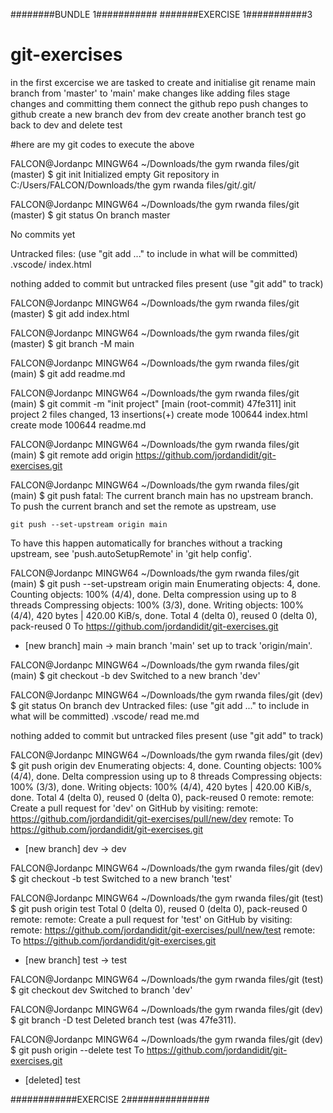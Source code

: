 ########BUNDLE 1###########
#######EXERCISE 1###########3
# git-exercises

in the first excercise 
we are tasked to create and initialise git
rename main branch from 'master' to 'main'
make changes like adding files
stage changes and committing them
connect the github repo
push changes to github
create a new branch dev
from dev create another branch test 
go back to dev and delete test

#here are my git codes to execute the above

FALCON@Jordanpc MINGW64 ~/Downloads/the gym rwanda files/git (master)
$ git init
Initialized empty Git repository in C:/Users/FALCON/Downloads/the gym rwanda files/git/.git/

FALCON@Jordanpc MINGW64 ~/Downloads/the gym rwanda files/git (master)
$ git status
On branch master

No commits yet

Untracked files:
  (use "git add <file>..." to include in what will be committed)
        .vscode/
        index.html

nothing added to commit but untracked files present (use "git add" to track)

FALCON@Jordanpc MINGW64 ~/Downloads/the gym rwanda files/git (master)
$ git add index.html

FALCON@Jordanpc MINGW64 ~/Downloads/the gym rwanda files/git (master)
$ git branch -M main

FALCON@Jordanpc MINGW64 ~/Downloads/the gym rwanda files/git (main)
$ git add readme.md

FALCON@Jordanpc MINGW64 ~/Downloads/the gym rwanda files/git (main)
$ git commit -m "init project"
[main (root-commit) 47fe311] init project
 2 files changed, 13 insertions(+)
 create mode 100644 index.html
 create mode 100644 readme.md

FALCON@Jordanpc MINGW64 ~/Downloads/the gym rwanda files/git (main)
$ git remote add origin https://github.com/jordandidit/git-exercises.git

FALCON@Jordanpc MINGW64 ~/Downloads/the gym rwanda files/git (main)
$ git push
fatal: The current branch main has no upstream branch.
To push the current branch and set the remote as upstream, use

    git push --set-upstream origin main

To have this happen automatically for branches without a tracking
upstream, see 'push.autoSetupRemote' in 'git help config'.


FALCON@Jordanpc MINGW64 ~/Downloads/the gym rwanda files/git (main)
$ git push --set-upstream origin main
Enumerating objects: 4, done.
Counting objects: 100% (4/4), done.
Delta compression using up to 8 threads
Compressing objects: 100% (3/3), done.
Writing objects: 100% (4/4), 420 bytes | 420.00 KiB/s, done.
Total 4 (delta 0), reused 0 (delta 0), pack-reused 0
To https://github.com/jordandidit/git-exercises.git
 * [new branch]      main -> main
branch 'main' set up to track 'origin/main'.

FALCON@Jordanpc MINGW64 ~/Downloads/the gym rwanda files/git (main)
$ git checkout -b dev
Switched to a new branch 'dev'

FALCON@Jordanpc MINGW64 ~/Downloads/the gym rwanda files/git (dev)
$ git status
On branch dev
Untracked files:
  (use "git add <file>..." to include in what will be committed)
        .vscode/
        read me.md

nothing added to commit but untracked files present (use "git add" to track)

FALCON@Jordanpc MINGW64 ~/Downloads/the gym rwanda files/git (dev)
$ git push origin dev
Enumerating objects: 4, done.
Counting objects: 100% (4/4), done.
Delta compression using up to 8 threads
Compressing objects: 100% (3/3), done.
Writing objects: 100% (4/4), 420 bytes | 420.00 KiB/s, done.
Total 4 (delta 0), reused 0 (delta 0), pack-reused 0
remote: 
remote: Create a pull request for 'dev' on GitHub by visiting:
remote:      https://github.com/jordandidit/git-exercises/pull/new/dev
remote:
To https://github.com/jordandidit/git-exercises.git
 * [new branch]      dev -> dev

FALCON@Jordanpc MINGW64 ~/Downloads/the gym rwanda files/git (dev)
$ git checkout -b test
Switched to a new branch 'test'

FALCON@Jordanpc MINGW64 ~/Downloads/the gym rwanda files/git (test)
$ git push origin test
Total 0 (delta 0), reused 0 (delta 0), pack-reused 0
remote: 
remote: Create a pull request for 'test' on GitHub by visiting:
remote:      https://github.com/jordandidit/git-exercises/pull/new/test
remote:
To https://github.com/jordandidit/git-exercises.git
 * [new branch]      test -> test

FALCON@Jordanpc MINGW64 ~/Downloads/the gym rwanda files/git (test)
$ git checkout dev
Switched to branch 'dev'

FALCON@Jordanpc MINGW64 ~/Downloads/the gym rwanda files/git (dev)
$ git branch -D test
Deleted branch test (was 47fe311).

FALCON@Jordanpc MINGW64 ~/Downloads/the gym rwanda files/git (dev)
$ git push origin --delete test
To https://github.com/jordandidit/git-exercises.git
 - [deleted]         test

  
  
  
  
  
 ############EXERCISE 2###############
  
  
  
  
  
  
  
  
  
  
  
  
  
  
  
  
  
  
  
  
  
  
  
  
